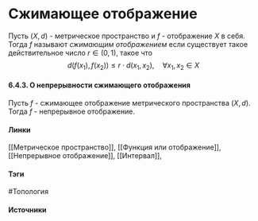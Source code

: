 # Сжимающее отображение
Пусть $(X,d)$ - метрическое пространство и $f$ - отображение $X$ в себя. Тогда $f$ называют *сжимающим отображением* если существует такое действительное число $r\in(0,1)$, такое что
$$
d(f(x_{1}),f(x_{2}))\le r\cdot d(x_{1},x_{2}),\quad\forall x_{1},x_{2}\in X
$$
#### 6.4.3. О непрерывности сжимающего отображения
Пусть $f$ - сжимающее отображение метрического пространства $(X,d)$. Тогда $f$ - непрерывное отображение.
#### Линки
 [[Метрическое пространство]],
 [[Функция или отображение]],
 [[Непрерывное отображение]],
 [[Интервал]],
#### Тэги
 #Топология 
#### Источники
